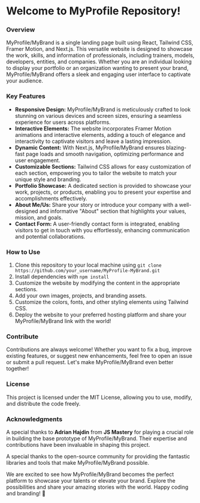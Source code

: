 # Welcome to MyProfile Repository!

### Overview

MyProfile/MyBrand is a single landing page built using React, Tailwind CSS, Framer Motion, and Next.js. This versatile website is designed to showcase the work, skills, and information of professionals, including trainers, models, developers, entities, and companies. Whether you are an individual looking to display your portfolio or an organization wanting to present your brand, MyProfile/MyBrand offers a sleek and engaging user interface to captivate your audience.

### Key Features

- **Responsive Design:** MyProfile/MyBrand is meticulously crafted to look stunning on various devices and screen sizes, ensuring a seamless experience for users across platforms.
- **Interactive Elements:** The website incorporates Framer Motion animations and interactive elements, adding a touch of elegance and interactivity to captivate visitors and leave a lasting impression.
- **Dynamic Content:** With Next.js, MyProfile/MyBrand ensures blazing-fast page loads and smooth navigation, optimizing performance and user engagement.
- **Customizable Sections:** Tailwind CSS allows for easy customization of each section, empowering you to tailor the website to match your unique style and branding.
- **Portfolio Showcase:** A dedicated section is provided to showcase your work, projects, or products, enabling you to present your expertise and accomplishments effectively.
- **About Me/Us:** Share your story or introduce your company with a well-designed and informative "About" section that highlights your values, mission, and goals.
- **Contact Form:** A user-friendly contact form is integrated, enabling visitors to get in touch with you effortlessly, enhancing communication and potential collaborations.

### How to Use

1. Clone this repository to your local machine using `git clone https://github.com/your_username/MyProfile-MyBrand.git`
2. Install dependencies with `npm install`
3. Customize the website by modifying the content in the appropriate sections.
4. Add your own images, projects, and branding assets.
5. Customize the colors, fonts, and other styling elements using Tailwind CSS.
6. Deploy the website to your preferred hosting platform and share your MyProfile/MyBrand link with the world!

### Contribute

Contributions are always welcome! Whether you want to fix a bug, improve existing features, or suggest new enhancements, feel free to open an issue or submit a pull request. Let's make MyProfile/MyBrand even better together!

### License

This project is licensed under the MIT License, allowing you to use, modify, and distribute the code freely.

### Acknowledgments

A special thanks to **Adrian Hajdin** from **JS Mastery** for playing a crucial role in building the base prototype of MyProfile/MyBrand. Their expertise and contributions have been invaluable in shaping this project.

A special thanks to the open-source community for providing the fantastic libraries and tools that make MyProfile/MyBrand possible.

We are excited to see how MyProfile/MyBrand becomes the perfect platform to showcase your talents or elevate your brand. Explore the possibilities and share your amazing stories with the world. Happy coding and branding! 🚀
